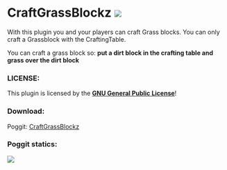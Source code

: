 # CraftGrassBlockz   <a href="https://poggit.pmmp.io/p/CraftGrassBlockz"><img src="https://poggit.pmmp.io/shield.state/CraftGrassBlockz"></a>
With this plugin you and your players can craft Grass blocks. You can only craft a Grassblock with the CraftingTable.

You can craft a grass block so: **put a dirt block in the crafting table and grass over the dirt block**

### LICENSE:
This plugin is licensed by the **[GNU General Public License](/LICENSE)**!


### Download:
Poggit: <a href="https://poggit.pmmp.io/p/CraftGrassBlockz">CraftGrassBlockz</a>

### Poggit statics:
<a href="https://poggit.pmmp.io/p/CraftGrassBlockz"><img src="https://poggit.pmmp.io/shield.dl.total/CraftGrassBlockz"></a>
